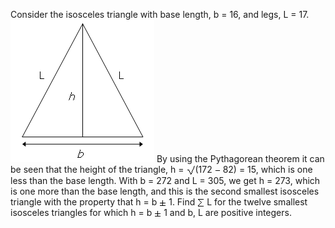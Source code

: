   Consider the isosceles triangle with base length, b = 16, and legs, L = 17.    <img src='project/images/p_138.gif' width='230' height='228' alt='' />    By using the Pythagorean theorem it can be seen that the height of the triangle, h = <img src='images/symbol_radic.gif' width='14' height='16' alt='&radic;' border='0' style='vertical-align:middle;' />(172 <img src='images/symbol_minus.gif' width='9' height='3' alt='&minus;' border='0' style='vertical-align:middle;' /> 82) = 15, which is one less than the base length.  With b = 272 and L = 305, we get h = 273, which is one more than the base length, and this is the second smallest isosceles triangle with the property that h = b <img src='images/symbol_plusmn.gif' width='11' height='11' alt='&plusmn;' border='0' style='vertical-align:middle;' /> 1.  Find <img src='images/symbol_sum.gif' width='11' height='14' alt='&sum;' border='0' style='vertical-align:middle;' /> L for the twelve smallest isosceles triangles for which h = b <img src='images/symbol_plusmn.gif' width='11' height='11' alt='&plusmn;' border='0' style='vertical-align:middle;' /> 1 and b, L are positive integers.    